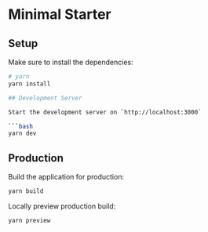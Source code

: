 # Minimal Starter

## Setup

Make sure to install the dependencies:

```bash
# yarn
yarn install

## Development Server

Start the development server on `http://localhost:3000`

```bash
yarn dev
```

## Production

Build the application for production:

```bash
yarn build
```

Locally preview production build:

```bash
yarn preview
```
